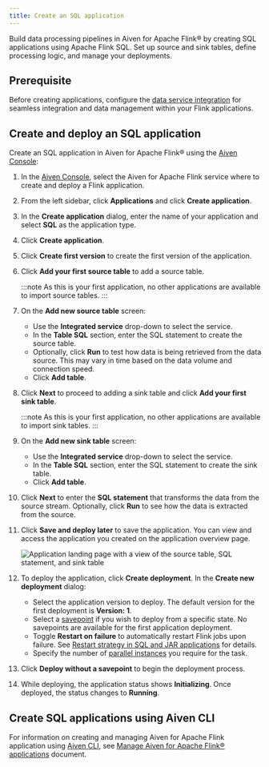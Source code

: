 ```yaml
---
title: Create an SQL application
---
```


Build data processing pipelines in Aiven for Apache Flink® by creating SQL applications using Apache Flink SQL. Set up source and sink tables, define processing logic, and manage your deployments.

## Prerequisite

Before creating applications, configure the
[data service integration](/docs/products/flink/howto/create-integration) for seamless integration and data management within your
Flink applications.

## Create and deploy an SQL application

Create an SQL application in Aiven for Apache Flink® using the [Aiven
Console](https://console.aiven.io/):

1. In the [Aiven Console](https://console.aiven.io/), select the Aiven
   for Apache Flink service where to create and deploy a Flink
   application.

1. From the left sidebar, click **Applications** and click
   **Create application**.

1. In the **Create application** dialog, enter the name of your
   application and select **SQL** as the application type.

1. Click **Create application**.

1. Click **Create first version** to create the first version of the
   application.

1. Click **Add your first source table** to add a source table.

   :::note
   As this is your first application, no other applications are
   available to import source tables.
   :::

1. On the **Add new source table** screen:

   - Use the **Integrated service** drop-down to select the service.
   - In the **Table SQL** section, enter the SQL statement to create
     the source table.
   - Optionally, click **Run** to test how data is being retrieved
     from the data source. This may vary in time based on the data
     volume and connection speed.
   - Click **Add table**.

1. Click **Next** to proceed to adding a sink table and click **Add
   your first sink table**.

   :::note
   As this is your first application, no other applications are
   available to import sink tables.
   :::

1. On the **Add new sink table** screen:

   - Use the **Integrated service** drop-down to select the service.
   - In the **Table SQL** section, enter the SQL statement to create
     the sink table.
   - Click **Add table**.

1. Click **Next** to enter the **SQL statement** that transforms the
   data from the source stream. Optionally, click **Run** to see how
   the data is extracted from the source.

1. Click **Save and deploy later** to save the application. You can
   view and access the application you created on the application
   overview page.

   ![Application landing page with a view of the source table, SQL statement, and sink table](/images/content/products/flink/application_landingpage_view.png)

1. To deploy the application, click **Create deployment**. In the
   **Create new deployment** dialog:

   - Select the application version to deploy. The default version
     for the first deployment is **Version: 1**.
   - Select a
     [savepoint](/docs/products/flink/concepts/savepoints) if you wish to deploy from a specific state. No savepoints are available for the first
     application deployment.
   - Toggle **Restart on failure** to automatically restart Flink
     jobs upon failure. See [Restart strategy in SQL and JAR applications](/docs/products/flink/howto/restart-strategy-jar-applications)
     for details.
   - Specify the number of [parallel
     instances](https://nightlies.apache.org/flink/flink-docs-master/docs/dev/datastream/execution/parallel/)
     you require for the task.

1. Click **Deploy without a savepoint** to begin the deployment
   process.

1. While deploying, the application status shows **Initializing**. Once
   deployed, the status changes to **Running**.

## Create SQL applications using Aiven CLI

For information on creating and managing Aiven for Apache Flink
application using [Aiven CLI](/docs/tools/cli), see
[Manage Aiven for Apache Flink® applications](/docs/tools/cli/service/flink) document.
